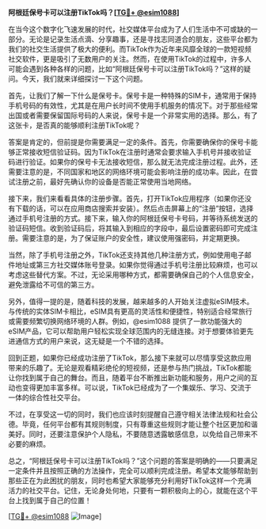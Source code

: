 **阿根廷保号卡可以注册TikTok吗？[[TG💪+ @esim1088](https://t.me/s/esim1088)]**

在当今这个数字化飞速发展的时代，社交媒体平台成为了人们生活中不可或缺的一部分。无论是记录生活点滴、分享趣事，还是寻找志同道合的朋友，这些平台都为我们的社交生活提供了极大的便利。而TikTok作为近年来风靡全球的一款短视频社交软件，更是吸引了无数用户的关注。然而，在使用TikTok的过程中，许多人可能会遇到各种各样的问题，比如“阿根廷保号卡可以注册TikTok吗？”这样的疑问。今天，我们就来详细探讨一下这个问题。

首先，让我们了解一下什么是保号卡。保号卡是一种特殊的SIM卡，通常用于保持手机号码的有效性，尤其是在用户长时间不使用手机服务的情况下。对于那些经常出国或者需要保留国际号码的人来说，保号卡是一个非常实用的选择。那么，有了这张卡，是否真的能够顺利注册TikTok呢？

答案是肯定的，但前提是你需要满足一定的条件。首先，你需要确保你的保号卡能够正常接收短信验证码。因为TikTok在注册时通常会要求输入手机号并接收验证码进行验证。如果你的保号卡无法接收短信，那么就无法完成注册过程。此外，还需要注意的是，不同国家和地区的网络环境可能会影响注册的成功率。因此，在尝试注册之前，最好先确认你的设备是否能正常使用当地网络。

接下来，我们来看看具体的注册步骤。首先，打开TikTok应用程序（如果你还没有下载的话，可以在应用商店搜索并安装）。然后点击屏幕上的“注册”按钮，选择通过手机号注册的方式。接下来，输入你的阿根廷保号卡号码，并等待系统发送的验证码短信。收到验证码后，将其输入到相应的字段中，最后设置密码即可完成注册。需要注意的是，为了保证账户的安全性，建议使用强密码，并定期更换。

当然，除了手机号注册之外，TikTok还支持其他几种注册方式，例如使用电子邮件地址或第三方社交媒体账号登录。如果你觉得通过手机号注册比较麻烦，也可以考虑这些替代方案。不过，无论采用哪种方式，都需要确保自己的个人信息安全，避免泄露给不可信的第三方。

另外，值得一提的是，随着科技的发展，越来越多的人开始关注虚拟eSIM技术。与传统的实体SIM卡相比，eSIM具有更高的灵活性和便捷性，特别适合经常旅行或需要频繁切换网络环境的人群。例如，@esim1088 提供了一款功能强大的eSIM产品，它可以帮助用户轻松实现全球范围内的无缝连接。对于想要体验更先进通信方式的用户来说，这无疑是一个不错的选择。

回到正题，如果你已经成功注册了TikTok，那么接下来就可以尽情享受这款应用带来的乐趣了。无论是观看精彩绝伦的短视频，还是参与热门挑战，TikTok都能让你找到属于自己的舞台。而且，随着平台不断推出新功能和服务，用户之间的互动也变得更加丰富多样。可以说，TikTok已经成为了一个集娱乐、学习、交流于一体的综合性社交平台。

不过，在享受这一切的同时，我们也应该时刻提醒自己遵守相关法律法规和社会公德。毕竟，任何平台都有其规则制度，只有尊重这些规则才能让整个社区更加和谐美好。同时，还要注意保护个人隐私，不要随意透露敏感信息，以免给自己带来不必要的麻烦。

总之，“阿根廷保号卡可以注册TikTok吗？”这个问题的答案是明确的——只要满足一定条件并且按照正确的方法操作，完全可以顺利完成注册。希望本文能够帮助到那些正在为此困扰的朋友，同时也希望大家能够充分利用好TikTok这样一个充满活力的社交平台。记住，无论身处何地，只要有一颗积极向上的心，就能在这个平台上找到属于自己的位置！

[[TG💪+ @esim1088](https://t.me/s/esim1088) ![Image](https://i.postimg.cc/4NQfJmqS/Snipaste-2025-05-13-00-14-12.png)]